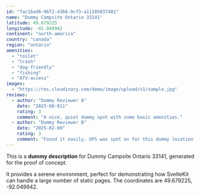 ```yaml
---
id: "fac16ad6-96f2-4366-9cf3-a11105037481"
name: "Dummy Campsite Ontario 33141"
latitude: 49.679225
longitude: -92.049942
continent: "north-america"
country: "canada"
region: "ontario"
amenities:
  - "toilet"
  - "trash"
  - "dog-friendly"
  - "fishing"
  - "ATV-access"
images:
  - "https://res.cloudinary.com/demo/image/upload/v1/sample.jpg"
reviews:
  - author: "Dummy Reviewer A"
    date: "2025-08-011"
    rating: 3
    comment: "A nice, quiet dummy spot with some basic amenities."
  - author: "Dummy Reviewer B"
    date: "2025-02-09"
    rating: 3
    comment: "Found it easily. GPS was spot on for this dummy location."
---
```


This is a **dummy description** for Dummy Campsite Ontario 33141, generated for the proof of concept.

It provides a serene environment, perfect for demonstrating how SvelteKit can handle a large number of static pages. The coordinates are 49.679225, -92.049942.
